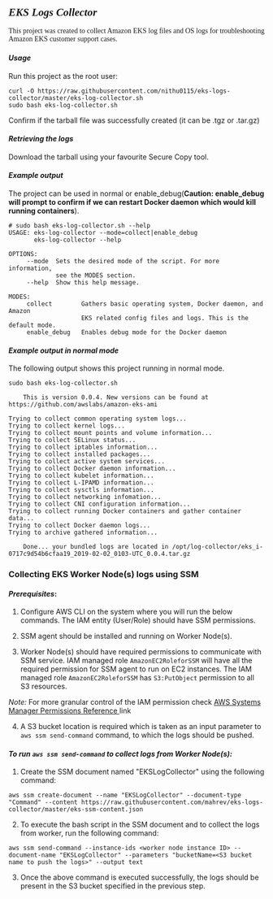 ### <span style="font-family: times, serif; font-size:16pt; font-style:italic;"> EKS Logs Collector 

<span style="font-family: calibri, Garamond, 'Comic Sans MS' ;">This project was created to collect Amazon EKS log files and OS logs for troubleshooting Amazon EKS customer support cases.</span>

#### *Usage*
Run this project as the root user:
```
curl -O https://raw.githubusercontent.com/nithu0115/eks-logs-collector/master/eks-log-collector.sh
sudo bash eks-log-collector.sh
```

Confirm if the tarball file was successfully created (it can be .tgz or .tar.gz)

#### *Retrieving the logs*
Download the tarball using your favourite Secure Copy tool.

#### *Example output*
The project can be used in normal or enable_debug(**Caution: enable_debug will prompt to confirm if we can restart Docker daemon which would kill running containers**).

```
# sudo bash eks-log-collector.sh --help
USAGE: eks-log-collector --mode=collect|enable_debug
       eks-log-collector --help

OPTIONS:
     --mode  Sets the desired mode of the script. For more information,
             see the MODES section.
     --help  Show this help message.

MODES:
     collect        Gathers basic operating system, Docker daemon, and Amazon
                    EKS related config files and logs. This is the default mode.
     enable_debug   Enables debug mode for the Docker daemon
```
#### *Example output in normal mode*
The following output shows this project running in normal mode.

```
sudo bash eks-log-collector.sh

	This is version 0.0.4. New versions can be found at https://github.com/awslabs/amazon-eks-ami

Trying to collect common operating system logs... 
Trying to collect kernel logs... 
Trying to collect mount points and volume information... 
Trying to collect SELinux status... 
Trying to collect iptables information... 
Trying to collect installed packages... 
Trying to collect active system services... 
Trying to collect Docker daemon information... 
Trying to collect kubelet information... 
Trying to collect L-IPAMD information... 
Trying to collect sysctls information... 
Trying to collect networking infomation... 
Trying to collect CNI configuration information... 
Trying to collect running Docker containers and gather container data... 
Trying to collect Docker daemon logs... 
Trying to archive gathered information... 

	Done... your bundled logs are located in /opt/log-collector/eks_i-0717c9d54b6cfaa19_2019-02-02_0103-UTC_0.0.4.tar.gz
```


### Collecting EKS Worker Node(s) logs using SSM

#### *Prerequisites*:

1. Configure AWS CLI on the system where you will run the below commands. The IAM entity (User/Role) should have SSM permissions.

2. SSM agent should be installed and running on Worker Node(s).

3. Worker Node(s) should have required permissions to communicate with SSM service. IAM managed role `AmazonEC2RoleforSSM` will have all the required permission for SSM agent to run on EC2 instances. The IAM managed role `AmazonEC2RoleforSSM` has `S3:PutObject` permission to all S3 resources. 

*Note:* For more granular control of the IAM permission check [AWS Systems Manager Permissions Reference ](https://docs.aws.amazon.com/systems-manager/latest/userguide/auth-and-access-control-permissions-reference.html) link

4. A S3 bucket location is required which is taken as an input parameter to `aws ssm send-command` command, to which the logs should be pushed.


#### *To run `aws ssm send-command` to collect logs from Worker Node(s):*

1. Create the SSM document named "EKSLogCollector" using the following command:

```aws ssm create-document --name "EKSLogCollector" --document-type "Command" --content https://raw.githubusercontent.com/mahrev/eks-logs-collector/master/eks-ssm-content.json```

2. To execute the bash script in the SSM document and to collect the logs from worker, run the following command: 

```aws ssm send-command --instance-ids <worker node instance ID> --document-name "EKSLogCollector" --parameters "bucketName=<S3 bucket name to push the logs>" --output text```

3. Once the above command is executed successfully, the logs should be present in the S3 bucket specified in the previous step. 


